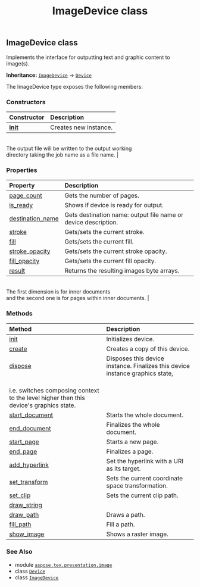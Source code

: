 ﻿---
title: ImageDevice class
second_title: Aspose.TeX for Python via .NET API References
description: 
type: docs
weight: 20
url: /python-net/aspose.tex.presentation.image/imagedevice/
is_root: false
---

## ImageDevice class

Implements the interface for outputting text and graphic content to image(s).



**Inheritance:** [`ImageDevice`](/tex/python-net/aspose.tex.presentation.image/imagedevice) → 
[`Device`](/tex/python-net/aspose.tex.presentation/device)



The ImageDevice type exposes the following members:

### Constructors
| Constructor | Description |
| :- | :- |
| [__init__](/tex/python-net/aspose.tex.presentation.image/imagedevice/__init__/#bool) | Creates new instance.<br/>The output file will be written to the output working<br/>directory taking the job name as a file name. |


### Properties
| Property | Description |
| :- | :- |
| [page_count](/tex/python-net/aspose.tex.presentation.image/imagedevice/page_count) | Gets the number of pages. |
| [is_ready](/tex/python-net/aspose.tex.presentation.image/imagedevice/is_ready) | Shows if device is ready for output. |
| [destination_name](/tex/python-net/aspose.tex.presentation.image/imagedevice/destination_name) | Gets destination name: output file name or device description. |
| [stroke](/tex/python-net/aspose.tex.presentation.image/imagedevice/stroke) | Gets/sets the current stroke. |
| [fill](/tex/python-net/aspose.tex.presentation.image/imagedevice/fill) | Gets/sets the current fill. |
| [stroke_opacity](/tex/python-net/aspose.tex.presentation.image/imagedevice/stroke_opacity) | Gets/sets the current stroke opacity. |
| [fill_opacity](/tex/python-net/aspose.tex.presentation.image/imagedevice/fill_opacity) | Gets/sets the current fill opacity. |
| [result](/tex/python-net/aspose.tex.presentation.image/imagedevice/result) | Returns the resulting images byte arrays.<br/>The first dimension is for inner documents<br/>and the second one is for pages within inner documents. |


### Methods
| Method | Description |
| :- | :- |
| [init](/tex/python-net/aspose.tex.presentation.image/imagedevice/init/#) | Initializes device. |
| [create](/tex/python-net/aspose.tex.presentation.image/imagedevice/create/#) | Creates a copy of this device. |
| [dispose](/tex/python-net/aspose.tex.presentation.image/imagedevice/dispose/#) | Disposes this device instance. Finalizes this device instance graphics state,<br/>i.e. switches composing context to the level higher then this device's graphics state. |
| [start_document](/tex/python-net/aspose.tex.presentation.image/imagedevice/start_document/#) | Starts the whole document. |
| [end_document](/tex/python-net/aspose.tex.presentation.image/imagedevice/end_document/#) | Finalizes the whole document. |
| [start_page](/tex/python-net/aspose.tex.presentation.image/imagedevice/start_page/#float-float) | Starts a new page. |
| [end_page](/tex/python-net/aspose.tex.presentation.image/imagedevice/end_page/#) | Finalizes a page. |
| [add_hyperlink](/tex/python-net/aspose.tex.presentation.image/imagedevice/add_hyperlink/#aspose.pydrawing.RectangleF-aspose.pydrawing.Pen-str) | Set the hyperlink with a URI as its target. |
| [set_transform](/tex/python-net/aspose.tex.presentation.image/imagedevice/set_transform/#aspose.pydrawing.drawing2d.Matrix) | Sets the current coordinate space transformation. |
| [set_clip](/tex/python-net/aspose.tex.presentation.image/imagedevice/set_clip/#aspose.pydrawing.drawing2d.GraphicsPath) | Sets the current clip path. |
| [draw_string](/tex/python-net/aspose.tex.presentation.image/imagedevice/draw_string/#str-float-float-System.Collections.Generic.List<GlyphData>) |  |
| [draw_path](/tex/python-net/aspose.tex.presentation.image/imagedevice/draw_path/#aspose.pydrawing.drawing2d.GraphicsPath) | Draws a path. |
| [fill_path](/tex/python-net/aspose.tex.presentation.image/imagedevice/fill_path/#aspose.pydrawing.drawing2d.GraphicsPath) | Fill a path. |
| [show_image](/tex/python-net/aspose.tex.presentation.image/imagedevice/show_image/#aspose.pydrawing.PointF-aspose.pydrawing.SizeF-bytes) | Shows a raster image. |



### See Also
* module [`aspose.tex.presentation.image`](..)
* class [`Device`](/tex/python-net/aspose.tex.presentation/device)
* class [`ImageDevice`](/tex/python-net/aspose.tex.presentation.image/imagedevice)
